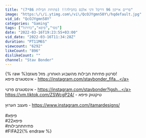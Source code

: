 ```yaml
---
title: "פריים אייקון 96 דריבל ודני אלבס בחבילה!! (פתיחת חבילות 86*7)"
image: "https:\/\/i.ytimg.com\/vi\/QcOJYgmn58Y\/hqdefault.jpg"
vid_id: "QcOJYgmn58Y"
categories: "Gaming"
tags: ["מסי","פיפא","כדורגל"]
date: "2022-03-16T19:23:55+03:00"
vid_date: "2022-03-16T11:34:28Z"
duration: "PT11M6S"
viewcount: "6292"
likeCount: "896"
dislikeCount: ""
channel: "Stav Bonder"
---
```

{% raw %}סרטון פתיחת חבילות מהשבוע האחרון.  מזל מוגזם! <br />אינסטגרם פיפא - <a rel="nofollow" target="blank" href="https://instagram.com/stavbonder_fifa...">https://instagram.com/stavbonder_fifa...</a>  <br /><br />אינסטגרם פרטי - <a rel="nofollow" target="blank" href="https://instagram.com/stavbonder?igsh...">https://instagram.com/stavbonder?igsh...</a><br /><a rel="nofollow" target="blank" href="https://vm.tiktok.com/ZSWcgP24/">https://vm.tiktok.com/ZSWcgP24/</a>  - טיקטוק פיפא  <br /><br />מעצב הערוץ - <a rel="nofollow" target="blank" href="https://www.instagram.com/itamardesigns/">https://www.instagram.com/itamardesigns/</a><br /><br />#פיפא<br />#פיפא22<br />#פתיחתחבילות <br />#FIFA22{% endraw %}
